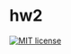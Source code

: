 # hw2

[![MIT license](https://img.shields.io/badge/license-MIT-blue.svg)](https://github.com/tikhova/fp-homework/blob/master/hw2/LICENSE)
